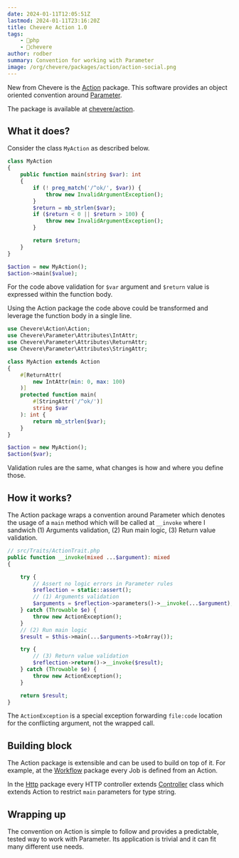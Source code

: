 ```yaml
---
date: 2024-01-11T12:05:51Z
lastmod: 2024-01-11T23:16:20Z
title: Chevere Action 1.0
tags:
    - 🐘php
    - 🥑chevere
author: rodber
summary: Convention for working with Parameter
image: /org/chevere/packages/action/action-social.png
---
```


New from Chevere is the [Action](https://chevere.org/packages/action) package. This software provides an object oriented convention around [Parameter](https://chevere.org/packages/parameter).

The package is available at [chevere/action](https://github.com/chevere/action).

## What it does?

Consider the class `MyAction` as described below.

```php
class MyAction
{
    public function main(string $var): int
    {
        if (! preg_match('/^ok/', $var)) {
            throw new InvalidArgumentException();
        }
        $return = mb_strlen($var);
        if ($return < 0 || $return > 100) {
            throw new InvalidArgumentException();
        }

        return $return;
    }
}

$action = new MyAction();
$action->main($value);
```

For the code above validation for `$var` argument and `$return` value is expressed within the function body.

Using the Action package the code above could be transformed and leverage the function body in a single line.

```php
use Chevere\Action\Action;
use Chevere\Parameter\Attributes\IntAttr;
use Chevere\Parameter\Attributes\ReturnAttr;
use Chevere\Parameter\Attributes\StringAttr;

class MyAction extends Action
{
    #[ReturnAttr(
        new IntAttr(min: 0, max: 100)
    )]
    protected function main(
        #[StringAttr('/^ok/')]
        string $var
    ): int {
        return mb_strlen($var);
    }
}

$action = new MyAction();
$action($var);
```

Validation rules are the same, what changes is how and where you define those.

## How it works?

The Action package wraps a convention around Parameter which denotes the usage of a `main` method which will be called at `__invoke` where I sandwich (1) Arguments validation, (2) Run main logic, (3) Return value validation.

```php
// src/Traits/ActionTrait.php
public function __invoke(mixed ...$argument): mixed
{

    try {
        // Assert no logic errors in Parameter rules
        $reflection = static::assert();
        // (1) Arguments validation
        $arguments = $reflection->parameters()->__invoke(...$argument);
    } catch (Throwable $e) {
        throw new ActionException();
    }
    // (2) Run main logic
    $result = $this->main(...$arguments->toArray());

    try {
        // (3) Return value validation
        $reflection->return()->__invoke($result);
    } catch (Throwable $e) {
        throw new ActionException();
    }

    return $result;
}
```

The `ActionException` is a special exception forwarding `file:code` location for the conflicting argument, not the wrapped call.

## Building block

The Action package is extensible and can be used to build on top of it. For example, at the [Workflow](https://chevere.org/packages/workflow) package every Job is defined from an Action.

In the [Http](https://chevere.org/packages/http) package every HTTP controller extends [Controller](https://chevere.org/packages/action.html#controller) class which extends Action to restrict `main` parameters for type string.

## Wrapping up

The convention on Action is simple to follow and provides a predictable, tested way to work with Parameter. Its application is trivial and it can fit many different use needs.
